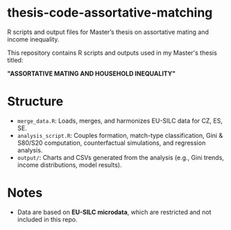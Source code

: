 # thesis-code-assortative-matching
R scripts and output files for Master’s thesis on assortative mating and income inequality.

This repository contains R scripts and outputs used in my Master's thesis titled:

**"ASSORTATIVE MATING AND HOUSEHOLD INEQUALITY"**

# Structure

- `merge_data.R`: Loads, merges, and harmonizes EU-SILC data for CZ, ES, SE.
- `analysis_script.R`: Couples formation, match-type classification, Gini & S80/S20 computation, counterfactual simulations, and regression analysis.
- `output/`: Charts and CSVs generated from the analysis (e.g., Gini trends, income distributions, model results).

# Notes

- Data are based on **EU-SILC microdata**, which are restricted and not included in this repo.
